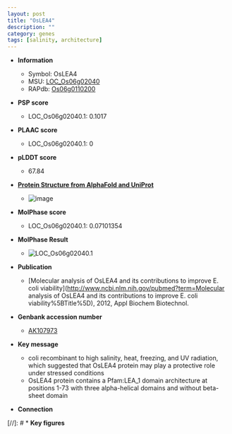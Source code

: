 ```yaml
---
layout: post
title: "OsLEA4"
description: ""
category: genes
tags: [salinity, architecture]
---
```


* **Information**  
    + Symbol: OsLEA4  
    + MSU: [LOC_Os06g02040](http://rice.plantbiology.msu.edu/cgi-bin/ORF_infopage.cgi?orf=LOC_Os06g02040)  
    + RAPdb: [Os06g0110200](http://rapdb.dna.affrc.go.jp/viewer/gbrowse_details/irgsp1?name=Os06g0110200)  

* **PSP score**  
    + LOC_Os06g02040.1: 0.1017 

* **PLAAC score**  
    + LOC_Os06g02040.1: 0 

* **pLDDT score**
    + 67.84

* **[Protein Structure from AlphaFold and UniProt](https://www.uniprot.org/uniprotkb/Q8H683/entry#structure)**
    + ![image](https://ricepsp.github.io/images/Q8/AF-Q8H683-F1.png)

* **MolPhase score**
    + LOC_Os06g02040.1: 0.07101354

* **MolPhase Result**
    + ![LOC_Os06g02040.1](https://304243504.github.io/Pictures/LOC_Os06g/LOC_Os06g02040.1.png)

* **Publication**  
    + [Molecular analysis of OsLEA4 and its contributions to improve E. coli viability](http://www.ncbi.nlm.nih.gov/pubmed?term=Molecular analysis of OsLEA4 and its contributions to improve E. coli viability%5BTitle%5D), 2012, Appl Biochem Biotechnol.

* **Genbank accession number**  
    + [AK107973](http://www.ncbi.nlm.nih.gov/nuccore/AK107973)

* **Key message**  
    + coli recombinant to high salinity, heat, freezing, and UV radiation, which suggested that OsLEA4 protein may play a protective role under stressed conditions
    + OsLEA4 protein contains a Pfam:LEA_1 domain architecture at positions 1-73 with three alpha-helical domains and without beta-sheet domain

* **Connection**  

[//]: # * **Key figures**  



